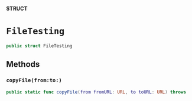 **STRUCT**

# `FileTesting`

```swift
public struct FileTesting
```

## Methods
### `copyFile(from:to:)`

```swift
public static func copyFile(from fromURL: URL, to toURL: URL) throws
```

